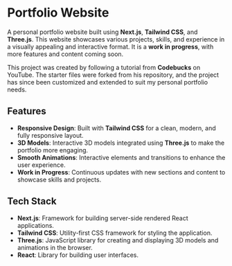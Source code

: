 # Portfolio Website

A personal portfolio website built using **Next.js**, **Tailwind CSS**, and **Three.js**. This website showcases various projects, skills, and experience in a visually appealing and interactive format. It is a **work in progress**, with more features and content coming soon.

This project was created by following a tutorial from **Codebucks** on YouTube. The starter files were forked from his repository, and the project has since been customized and extended to suit my personal portfolio needs.

## Features

- **Responsive Design**: Built with **Tailwind CSS** for a clean, modern, and fully responsive layout.
- **3D Models**: Interactive 3D models integrated using **Three.js** to make the portfolio more engaging.
- **Smooth Animations**: Interactive elements and transitions to enhance the user experience.
- **Work in Progress**: Continuous updates with new sections and content to showcase skills and projects.

## Tech Stack

- **Next.js**: Framework for building server-side rendered React applications.
- **Tailwind CSS**: Utility-first CSS framework for styling the application.
- **Three.js**: JavaScript library for creating and displaying 3D models and animations in the browser.
- **React**: Library for building user interfaces.
